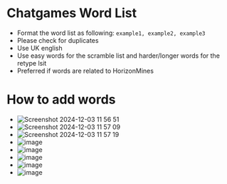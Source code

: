 # Chatgames Word List
- Format the word list as following: `example1, example2, example3`
- Please check for duplicates
- Use UK english
- Use easy words for the scramble list and harder/longer words for the retype lsit
- Preferred if words are related to HorizonMines


# How to add words 
- ![Screenshot 2024-12-03 11 56 51](https://github.com/user-attachments/assets/a43943a8-3a06-4adb-8603-8ccadda59e9d)
- ![Screenshot 2024-12-03 11 57 09](https://github.com/user-attachments/assets/b4468856-32ba-452e-a245-5f1535b9684e)
- ![Screenshot 2024-12-03 11 57 19](https://github.com/user-attachments/assets/27fd5ac1-432a-4a4c-b2e1-207662079222)
- ![image](https://github.com/user-attachments/assets/335071cd-186f-4857-bcd4-0e8710abdfab)
- ![image](https://github.com/user-attachments/assets/4abd8e9b-68c8-4108-a274-9f0441480966)
- ![image](https://github.com/user-attachments/assets/fd9cf4cc-daf2-454a-8c0e-5c689405e3f5)
- ![image](https://github.com/user-attachments/assets/0a650dca-7011-4db6-aa06-ca86ad649f11)
- ![image](https://github.com/user-attachments/assets/694a9818-6483-424d-b807-b323a65e887a)




